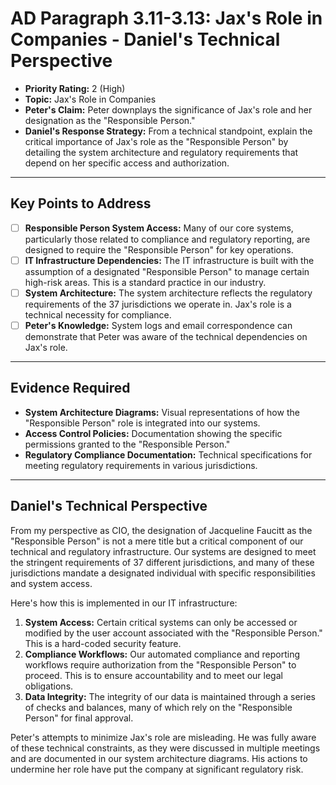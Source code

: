 # AD Paragraph 3.11-3.13: Jax's Role in Companies - Daniel's Technical Perspective

- **Priority Rating:** 2 (High)
- **Topic:** Jax's Role in Companies
- **Peter's Claim:** Peter downplays the significance of Jax's role and her designation as the "Responsible Person."
- **Daniel's Response Strategy:** From a technical standpoint, explain the critical importance of Jax's role as the "Responsible Person" by detailing the system architecture and regulatory requirements that depend on her specific access and authorization.

---

## Key Points to Address

- [ ] **Responsible Person System Access:** Many of our core systems, particularly those related to compliance and regulatory reporting, are designed to require the "Responsible Person" for key operations.
- [ ] **IT Infrastructure Dependencies:** The IT infrastructure is built with the assumption of a designated "Responsible Person" to manage certain high-risk areas. This is a standard practice in our industry.
- [ ] **System Architecture:** The system architecture reflects the regulatory requirements of the 37 jurisdictions we operate in. Jax's role is a technical necessity for compliance.
- [ ] **Peter's Knowledge:** System logs and email correspondence can demonstrate that Peter was aware of the technical dependencies on Jax's role.

---

## Evidence Required

- **System Architecture Diagrams:** Visual representations of how the "Responsible Person" role is integrated into our systems.
- **Access Control Policies:** Documentation showing the specific permissions granted to the "Responsible Person."
- **Regulatory Compliance Documentation:** Technical specifications for meeting regulatory requirements in various jurisdictions.

---

## Daniel's Technical Perspective

From my perspective as CIO, the designation of Jacqueline Faucitt as the "Responsible Person" is not a mere title but a critical component of our technical and regulatory infrastructure. Our systems are designed to meet the stringent requirements of 37 different jurisdictions, and many of these jurisdictions mandate a designated individual with specific responsibilities and system access.

Here's how this is implemented in our IT infrastructure:

1.  **System Access:** Certain critical systems can only be accessed or modified by the user account associated with the "Responsible Person." This is a hard-coded security feature.
2.  **Compliance Workflows:** Our automated compliance and reporting workflows require authorization from the "Responsible Person" to proceed. This is to ensure accountability and to meet our legal obligations.
3.  **Data Integrity:** The integrity of our data is maintained through a series of checks and balances, many of which rely on the "Responsible Person" for final approval.

Peter's attempts to minimize Jax's role are misleading. He was fully aware of these technical constraints, as they were discussed in multiple meetings and are documented in our system architecture diagrams. His actions to undermine her role have put the company at significant regulatory risk.
